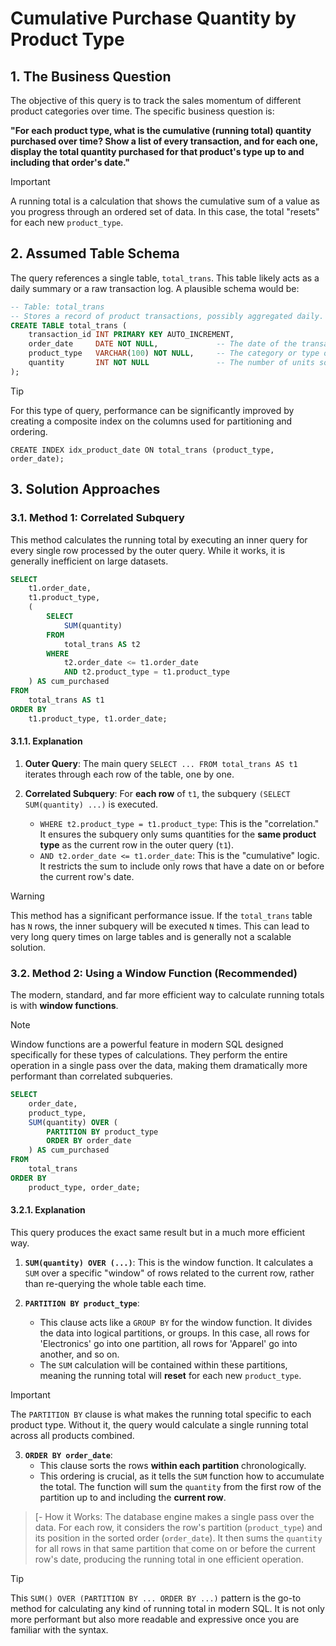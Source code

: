 # Cumulative Purchase Quantity by Product Type

## 1. The Business Question
The objective of this query is to track the sales momentum of different product categories over time. The specific business question is:

**"For each product type, what is the cumulative (running total) quantity purchased over time? Show a list of every transaction, and for each one, display the total quantity purchased for that product's type up to and including that order's date."**

> [!IMPORTANT]
> A running total is a calculation that shows the cumulative sum of a value as you progress through an ordered set of data. In this case, the total "resets" for each new `product_type`.

## 2. Assumed Table Schema
The query references a single table, `total_trans`. This table likely acts as a daily summary or a raw transaction log. A plausible schema would be:

```sql
-- Table: total_trans
-- Stores a record of product transactions, possibly aggregated daily.
CREATE TABLE total_trans (
    transaction_id INT PRIMARY KEY AUTO_INCREMENT,
    order_date     DATE NOT NULL,             -- The date of the transaction
    product_type   VARCHAR(100) NOT NULL,     -- The category or type of product
    quantity       INT NOT NULL               -- The number of units sold
);
```

> [!TIP]
> For this type of query, performance can be significantly improved by creating a composite index on the columns used for partitioning and ordering.
>
> `CREATE INDEX idx_product_date ON total_trans (product_type, order_date);`

## 3. Solution Approaches

### 3.1. Method 1: Correlated Subquery
This method calculates the running total by executing an inner query for every single row processed by the outer query. While it works, it is generally inefficient on large datasets.

```sql
SELECT
    t1.order_date,
    t1.product_type,
    (
        SELECT
            SUM(quantity)
        FROM
            total_trans AS t2
        WHERE
            t2.order_date <= t1.order_date
            AND t2.product_type = t1.product_type
    ) AS cum_purchased
FROM
    total_trans AS t1
ORDER BY
    t1.product_type, t1.order_date;
```

#### 3.1.1. Explanation

1.  **Outer Query**: The main query `SELECT ... FROM total_trans AS t1` iterates through each row of the table, one by one.

2.  **Correlated Subquery**: For **each row** of `t1`, the subquery `(SELECT SUM(quantity) ...)` is executed.
    -   `WHERE t2.product_type = t1.product_type`: This is the "correlation." It ensures the subquery only sums quantities for the **same product type** as the current row in the outer query (`t1`).
    -   `AND t2.order_date <= t1.order_date`: This is the "cumulative" logic. It restricts the sum to include only rows that have a date on or before the current row's date.

> [!WARNING]
> This method has a significant performance issue. If the `total_trans` table has `N` rows, the inner subquery will be executed `N` times. This can lead to very long query times on large tables and is generally not a scalable solution.

### 3.2. Method 2: Using a Window Function (Recommended)
The modern, standard, and far more efficient way to calculate running totals is with **window functions**.

> [!NOTE]
> Window functions are a powerful feature in modern SQL designed specifically for these types of calculations. They perform the entire operation in a single pass over the data, making them dramatically more performant than correlated subqueries.

```sql
SELECT
    order_date,
    product_type,
    SUM(quantity) OVER (
        PARTITION BY product_type
        ORDER BY order_date
    ) AS cum_purchased
FROM
    total_trans
ORDER BY
    product_type, order_date;
```

#### 3.2.1. Explanation
This query produces the exact same result but in a much more efficient way.

1.  **`SUM(quantity) OVER (...)`**: This is the window function. It calculates a `SUM` over a specific "window" of rows related to the current row, rather than re-querying the whole table each time.

2.  **`PARTITION BY product_type`**:
    -   This clause acts like a `GROUP BY` for the window function. It divides the data into logical partitions, or groups. In this case, all rows for 'Electronics' go into one partition, all rows for 'Apparel' go into another, and so on.
    -   The `SUM` calculation will be contained within these partitions, meaning the running total will **reset** for each new `product_type`.

> [!IMPORTANT]
> The `PARTITION BY` clause is what makes the running total specific to each product type. Without it, the query would calculate a single running total across all products combined.

3.  **`ORDER BY order_date`**:
    -   This clause sorts the rows **within each partition** chronologically.
    -   This ordering is crucial, as it tells the `SUM` function how to accumulate the total. The function will sum the `quantity` from the first row of the partition up to and including the **current row**.

> [- How it Works: The database engine makes a single pass over the data. For each row, it considers the row's partition (`product_type`) and its position in the sorted order (`order_date`). It then sums the `quantity` for all rows in that same partition that come on or before the current row's date, producing the running total in one efficient operation.

> [!TIP]
> This `SUM() OVER (PARTITION BY ... ORDER BY ...)` pattern is the go-to method for calculating any kind of running total in modern SQL. It is not only more performant but also more readable and expressive once you are familiar with the syntax.

